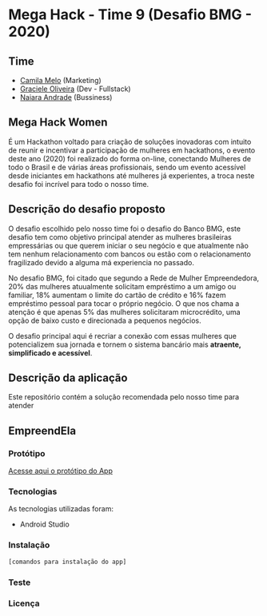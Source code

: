 # Mega Hack - Time 9 (Desafio BMG - 2020)

## Time
- [Camila Melo](https://github.com/camilamelo14) (Marketing)
- [Graciele Oliveira](https://github.com/xpto) (Dev - Fullstack)
- [Naiara Andrade](https://github.com/naiieandrade) (Bussiness)

## Mega Hack Women
É um Hackathon voltado para criação de soluções inovadoras com intuito de reunir e incentivar a participação de mulheres em hackathons, o evento deste ano (2020) foi realizado do forma on-line, conectando Mulheres de todo o Brasil e de várias áreas profissionais, sendo um evento acessível desde iniciantes em hackathons até mulheres já experientes, a troca neste desafio foi incrível para todo o nosso time.

## Descrição do desafio proposto
O desafio escolhido pelo nosso time foi o desafio do Banco BMG, este desafio tem como objetivo principal atender as mulheres brasileiras empressárias ou que querem iniciar o seu negócio e que atualmente não tem nenhum relacionamento com bancos ou estão com o relacionamento fragilizado devido a alguma má experiencia no passado.

No desafio BMG, foi citado que segundo a Rede de Mulher Empreendedora, 20% das mulheres atuualmente solicitam empréstimo a um amigo ou familiar, 18% aumentam o limite do cartão de crédito e 16% fazem empréstimo pessoal para tocar o próprio negócio. O que nos chama a atenção é que apenas 5% das mulheres solicitaram microcrédito, uma opção de baixo custo e direcionada a pequenos negócios.

O desafio principal aqui é recriar a conexão com essas mulheres que potencializem sua jornada e tornem o sistema bancário mais **atraente, simplificado e acessível**.

## Descrição da aplicação
Este repositório contém a solução recomendada pelo nosso time para atender

## EmpreendEla

### Protótipo
[Acesse aqui o protótipo do App](https://www.figma.com/proto/vdZwTu7pxs9spSMeCp2M8e/Megahack?node-id=8%3A1&scaling=scale-down)

### Tecnologias
As tecnologias utilizadas foram:

* Android Studio

### Instalação
```bash
[comandos para instalação do app]
```

### Teste

### Licença

